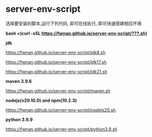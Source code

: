 # server-env-script
选择要安装的脚本,运行下列代码, 即可在线执行, 即可快速搭建相应环境

**bash <(curl -sSL https://fwnan.github.io/server-env-script/???.sh)**

**jdk**

https://fwnan.github.io/server-env-script/jdk8.sh

https://fwnan.github.io/server-env-script/jdk17.sh

https://fwnan.github.io/server-env-script/jdk21.sh

**maven 3.9.6**

https://fwnan.github.io/server-env-script/maven.sh

**nodejs(v20.10.0) and npm(10.2.3)**

https://fwnan.github.io/server-env-script/nodejs20.sh

**python 3.9.9**

https://fwnan.github.io/server-env-script/python3.9.sh
